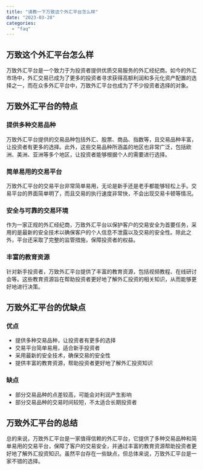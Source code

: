 ```yaml
---
title: "请教一下万致这个外汇平台怎么样"
date: "2023-03-28"
categories: 
  - "faq"
---
```


## 万致这个外汇平台怎么样

万致外汇平台是一个致力于为投资者提供优质交易服务的外汇经纪商。如今的外汇市场中，外汇交易已成为了更多的投资者寻求获得高额利润和多元化资产配置的选择之一，而在众多外汇平台中，万致外汇平台也成为了不少投资者选择的对象。

## 万致外汇平台的特点

### 提供多种交易品种

万致外汇平台提供的交易品种包括外汇、股票、商品、指数等，且交易品种丰富，让投资者有更多的选择。此外，这些交易品种所涵盖的地区也非常广泛，包括欧洲、美洲、亚洲等多个地区，让投资者能够根据个人的需要进行选择。

### 简单易用的交易平台

万致外汇平台的交易平台非常简单易用，无论是新手还是老手都能够轻松上手。交易平台的界面简单明了，而且交易的执行速度非常快，不会出现交易卡顿等情况。

### 安全与可靠的交易环境

作为一家正规的外汇经纪商，万致外汇平台以保护客户的交易安全为首要任务，采用的是最新的安全技术以确保客户的个人信息不泄露以及交易的安全性。除此之外，平台还采取了完整的监管措施，保障投资者的权益。

### 丰富的教育资源

针对新手投资者，万致外汇平台提供了丰富的教育资源，包括视频教程、在线研讨会等。这些教育资源旨在帮助投资者更好地了解外汇投资的相关知识，从而能够更好地进行决策。

## 万致外汇平台的优缺点

### 优点

- 提供多种交易品种，让投资者有更多的选择
- 交易平台简单易用，适合新手投资者
- 采用最新的安全技术，确保交易的安全性
- 提供丰富的教育资源，帮助投资者更好地了解外汇投资知识

### 缺点

- 部分交易品种的点差较高，可能会对利润产生影响
- 部分交易品种的交易时间较短，不太适合长期投资者

## 万致外汇平台的总结

总的来说，万致外汇平台是一家值得信赖的外汇平台，它提供了多种交易品种和简单易用的交易平台，保障了客户的交易安全，并通过丰富的教育资源帮助投资者更好地了解外汇投资知识。虽然平台存在一些缺点，但总体来说，万致外汇平台是一家不错的选择。
